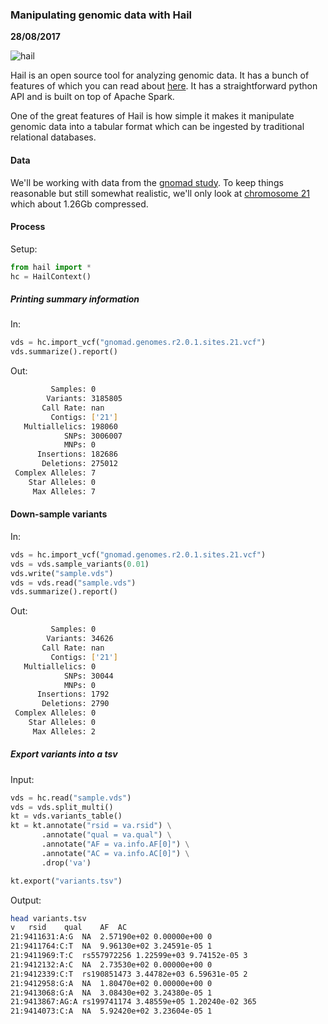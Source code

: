 ### Manipulating genomic data with Hail
__28/08/2017__

![hail](assets/hail.png)

Hail is an open source tool for analyzing genomic data. It has a bunch
of features of which you can read about [here](https://hail.is/index.html).
It has a straightforward python API and is built on top of
Apache Spark.

One of the great features of Hail is how simple it makes it manipulate
genomic data into a tabular format which can be ingested by traditional
relational databases.

#### Data
We'll be working with data from the [gnomad study](http://gnomad.broadinstitute.org/about).
To keep things reasonable but still somewhat realistic, we'll only look at [chromosome 21](https://storage.googleapis.com/gnomad-public/release-170228/vcf/genomes/gnomad.genomes.r2.0.1.sites.21.vcf.gz) which about 1.26Gb compressed.

#### Process

Setup:
```python
from hail import *
hc = HailContext()
```

##### Printing summary information
In:
```python
vds = hc.import_vcf("gnomad.genomes.r2.0.1.sites.21.vcf")
vds.summarize().report()
```
Out:
```bash
         Samples: 0
        Variants: 3185805
       Call Rate: nan
         Contigs: ['21']
   Multiallelics: 198060
            SNPs: 3006007
            MNPs: 0
      Insertions: 182686
       Deletions: 275012
 Complex Alleles: 7
    Star Alleles: 0
     Max Alleles: 7
```

#### Down-sample variants
In:
```python
vds = hc.import_vcf("gnomad.genomes.r2.0.1.sites.21.vcf")
vds = vds.sample_variants(0.01)
vds.write("sample.vds")
vds = vds.read("sample.vds")
vds.summarize().report()
```
Out:
```bash
         Samples: 0
        Variants: 34626
       Call Rate: nan
         Contigs: ['21']
   Multiallelics: 0
            SNPs: 30044
            MNPs: 0
      Insertions: 1792
       Deletions: 2790
 Complex Alleles: 0
    Star Alleles: 0
     Max Alleles: 2
```

##### Export variants into a tsv
Input:
```python
vds = hc.read("sample.vds")
vds = vds.split_multi()
kt = vds.variants_table()
kt = kt.annotate("rsid = va.rsid") \
       .annotate("qual = va.qual") \
       .annotate("AF = va.info.AF[0]") \
       .annotate("AC = va.info.AC[0]") \
       .drop('va')

kt.export("variants.tsv")
```
Output:
```bash
head variants.tsv
v	rsid	qual	AF	AC
21:9411631:A:G	NA	2.57190e+02	0.00000e+00	0
21:9411764:C:T	NA	9.96130e+02	3.24591e-05	1
21:9411969:T:C	rs557972256	1.22599e+03	9.74152e-05	3
21:9412132:A:C	NA	2.73530e+02	0.00000e+00	0
21:9412339:C:T	rs190851473	3.44782e+03	6.59631e-05	2
21:9412958:G:A	NA	1.80470e+02	0.00000e+00	0
21:9413068:G:A	NA	3.08430e+02	3.24380e-05	1
21:9413867:AG:A	rs199741174	3.48559e+05	1.20240e-02	365
21:9414073:C:A	NA	5.92420e+02	3.23604e-05	1
```

